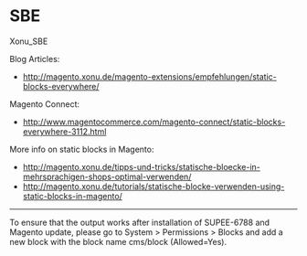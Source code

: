 SBE
===

Xonu_SBE


Blog Articles:
* http://magento.xonu.de/magento-extensions/empfehlungen/static-blocks-everywhere/

Magento Connect:
* http://www.magentocommerce.com/magento-connect/static-blocks-everywhere-3112.html

More info on static blocks in Magento:
* http://magento.xonu.de/tipps-und-tricks/statische-bloecke-in-mehrsprachigen-shops-optimal-verwenden/
* http://magento.xonu.de/tutorials/statische-blocke-verwenden-using-static-blocks-in-magento/

________________________
To ensure that the output works after installation of SUPEE-6788 and Magento update, please go to System > Permissions > Blocks and add a new block with the block name cms/block (Allowed=Yes).
